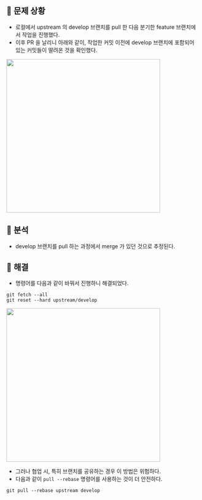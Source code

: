 <h2 id="📍-문제-상황">📍 문제 상황</h2>
<ul>
<li>로컬에서 upstream 의 develop 브랜치를 pull 한 다음 분기한 feature 브랜치에서 작업을 진행했다.</li>
<li>이후 PR 을 날리니 아래와 같이, 작업한 커밋 이전에 develop 브랜치에 포함되어 있는 커밋들이 딸려온 것을 확인했다.</li>
</ul>
<img src="https://velog.velcdn.com/images/otyvs1109/post/fb0b8d0f-6743-4f33-a631-5705ded2e0b5/image.png" width="400" />


<h2 id="📍-분석">📍 분석</h2>
<ul>
<li>develop 브랜치를 pull 하는 과정에서 merge 가 있던 것으로 추정된다.</li>
</ul>
<h2 id="📍-해결">📍 해결</h2>
<ul>
<li>명령어를 다음과 같이 바꿔서 진행하니 해결되었다.</li>
</ul>
<pre><code class="language-shell">git fetch --all
git reset --hard upstream/develop</code></pre>
<img src="https://velog.velcdn.com/images/otyvs1109/post/af86200a-4fc6-48dc-80a7-e628228c640b/image.png" width="400" />

<ul>
<li>그러나 협업 시, 특히 브랜치를 공유하는 경우 이 방법은 위험하다.</li>
<li>다음과 같이 <code>pull --rebase</code> 명령어를 사용하는 것이 더 안전하다.</li>
</ul>
<pre><code class="language-shell">git pull --rebase upstream develop</code></pre>
